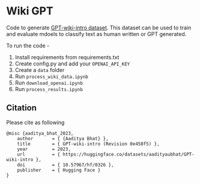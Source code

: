 # Wiki GPT

Code to generate [GPT-wiki-intro dataset](https://huggingface.co/datasets/aadityaubhat/GPT-wiki-intro#overview).
This dataset can be used to train and evaluate mdoels to classify text as human written or GPT generated.

To run the code -
1. Install requirements from requirements.txt
2. Create config.py and add your `OPENAI_API_KEY`
3. Create a `data` folder
4. Run `process_wiki_data.ipynb`
5. Run `download_openai.ipynb`
6. Run `process_results.ipynb`

## Citation

Please cite as following

```
@misc {aaditya_bhat_2023,
    author       = { {Aaditya Bhat} },
    title        = { GPT-wiki-intro (Revision 0e458f5) },
    year         = 2023,
    url          = { https://huggingface.co/datasets/aadityaubhat/GPT-wiki-intro },
    doi          = { 10.57967/hf/0326 },
    publisher    = { Hugging Face }
}
```
